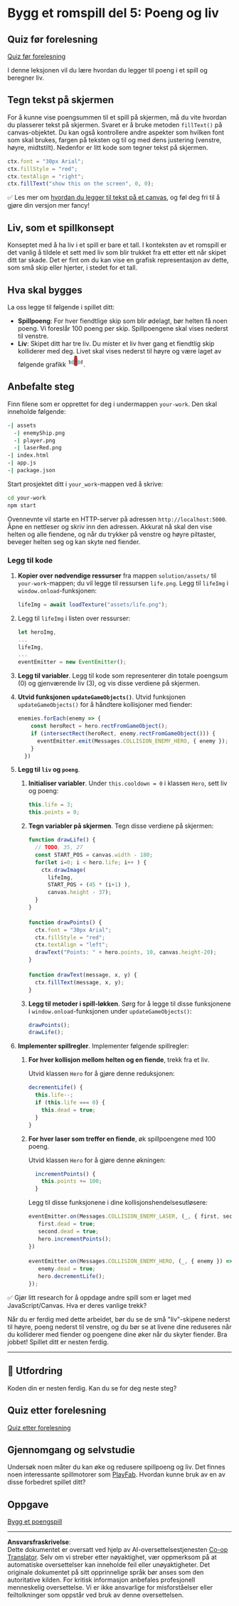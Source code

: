 <!--
CO_OP_TRANSLATOR_METADATA:
{
  "original_hash": "4e8250db84b027c9ff816b4e4c093457",
  "translation_date": "2025-08-26T21:54:04+00:00",
  "source_file": "6-space-game/5-keeping-score/README.md",
  "language_code": "no"
}
-->
# Bygg et romspill del 5: Poeng og liv

## Quiz før forelesning

[Quiz før forelesning](https://ashy-river-0debb7803.1.azurestaticapps.net/quiz/37)

I denne leksjonen vil du lære hvordan du legger til poeng i et spill og beregner liv.

## Tegn tekst på skjermen

For å kunne vise poengsummen til et spill på skjermen, må du vite hvordan du plasserer tekst på skjermen. Svaret er å bruke metoden `fillText()` på canvas-objektet. Du kan også kontrollere andre aspekter som hvilken font som skal brukes, fargen på teksten og til og med dens justering (venstre, høyre, midtstilt). Nedenfor er litt kode som tegner tekst på skjermen.

```javascript
ctx.font = "30px Arial";
ctx.fillStyle = "red";
ctx.textAlign = "right";
ctx.fillText("show this on the screen", 0, 0);
```

✅ Les mer om [hvordan du legger til tekst på et canvas](https://developer.mozilla.org/docs/Web/API/Canvas_API/Tutorial/Drawing_text), og føl deg fri til å gjøre din versjon mer fancy!

## Liv, som et spillkonsept

Konseptet med å ha liv i et spill er bare et tall. I konteksten av et romspill er det vanlig å tildele et sett med liv som blir trukket fra ett etter ett når skipet ditt tar skade. Det er fint om du kan vise en grafisk representasjon av dette, som små skip eller hjerter, i stedet for et tall.

## Hva skal bygges

La oss legge til følgende i spillet ditt:

- **Spillpoeng**: For hver fiendtlige skip som blir ødelagt, bør helten få noen poeng. Vi foreslår 100 poeng per skip. Spillpoengene skal vises nederst til venstre.
- **Liv**: Skipet ditt har tre liv. Du mister et liv hver gang et fiendtlig skip kolliderer med deg. Livet skal vises nederst til høyre og være laget av følgende grafikk ![livsbilde](../../../../translated_images/life.6fb9f50d53ee0413cd91aa411f7c296e10a1a6de5c4a4197c718b49bf7d63ebf.no.png).

## Anbefalte steg

Finn filene som er opprettet for deg i undermappen `your-work`. Den skal inneholde følgende:

```bash
-| assets
  -| enemyShip.png
  -| player.png
  -| laserRed.png
-| index.html
-| app.js
-| package.json
```

Start prosjektet ditt i `your_work`-mappen ved å skrive:

```bash
cd your-work
npm start
```

Ovennevnte vil starte en HTTP-server på adressen `http://localhost:5000`. Åpne en nettleser og skriv inn den adressen. Akkurat nå skal den vise helten og alle fiendene, og når du trykker på venstre og høyre piltaster, beveger helten seg og kan skyte ned fiender.

### Legg til kode

1. **Kopier over nødvendige ressurser** fra mappen `solution/assets/` til `your-work`-mappen; du vil legge til ressursen `life.png`. Legg til `lifeImg` i `window.onload`-funksjonen:

    ```javascript
    lifeImg = await loadTexture("assets/life.png");
    ```

1. Legg til `lifeImg` i listen over ressurser:

    ```javascript
    let heroImg,
    ...
    lifeImg,
    ...
    eventEmitter = new EventEmitter();
    ```
  
2. **Legg til variabler**. Legg til kode som representerer din totale poengsum (0) og gjenværende liv (3), og vis disse verdiene på skjermen.

3. **Utvid funksjonen `updateGameObjects()`**. Utvid funksjonen `updateGameObjects()` for å håndtere kollisjoner med fiender:

    ```javascript
    enemies.forEach(enemy => {
        const heroRect = hero.rectFromGameObject();
        if (intersectRect(heroRect, enemy.rectFromGameObject())) {
          eventEmitter.emit(Messages.COLLISION_ENEMY_HERO, { enemy });
        }
      })
    ```

4. **Legg til `liv` og `poeng`**. 
   1. **Initialiser variabler**. Under `this.cooldown = 0` i klassen `Hero`, sett liv og poeng:

        ```javascript
        this.life = 3;
        this.points = 0;
        ```

   1. **Tegn variabler på skjermen**. Tegn disse verdiene på skjermen:

        ```javascript
        function drawLife() {
          // TODO, 35, 27
          const START_POS = canvas.width - 180;
          for(let i=0; i < hero.life; i++ ) {
            ctx.drawImage(
              lifeImg, 
              START_POS + (45 * (i+1) ), 
              canvas.height - 37);
          }
        }
        
        function drawPoints() {
          ctx.font = "30px Arial";
          ctx.fillStyle = "red";
          ctx.textAlign = "left";
          drawText("Points: " + hero.points, 10, canvas.height-20);
        }
        
        function drawText(message, x, y) {
          ctx.fillText(message, x, y);
        }

        ```

   1. **Legg til metoder i spill-løkken**. Sørg for å legge til disse funksjonene i `window.onload`-funksjonen under `updateGameObjects()`:

        ```javascript
        drawPoints();
        drawLife();
        ```

1. **Implementer spillregler**. Implementer følgende spillregler:

   1. **For hver kollisjon mellom helten og en fiende**, trekk fra et liv.
   
      Utvid klassen `Hero` for å gjøre denne reduksjonen:

        ```javascript
        decrementLife() {
          this.life--;
          if (this.life === 0) {
            this.dead = true;
          }
        }
        ```

   2. **For hver laser som treffer en fiende**, øk spillpoengene med 100 poeng.

      Utvid klassen `Hero` for å gjøre denne økningen:
    
        ```javascript
          incrementPoints() {
            this.points += 100;
          }
        ```

        Legg til disse funksjonene i dine kollisjonshendelsesutløsere:

        ```javascript
        eventEmitter.on(Messages.COLLISION_ENEMY_LASER, (_, { first, second }) => {
           first.dead = true;
           second.dead = true;
           hero.incrementPoints();
        })

        eventEmitter.on(Messages.COLLISION_ENEMY_HERO, (_, { enemy }) => {
           enemy.dead = true;
           hero.decrementLife();
        });
        ```

✅ Gjør litt research for å oppdage andre spill som er laget med JavaScript/Canvas. Hva er deres vanlige trekk?

Når du er ferdig med dette arbeidet, bør du se de små "liv"-skipene nederst til høyre, poeng nederst til venstre, og du bør se at livene dine reduseres når du kolliderer med fiender og poengene dine øker når du skyter fiender. Bra jobbet! Spillet ditt er nesten ferdig.

---

## 🚀 Utfordring

Koden din er nesten ferdig. Kan du se for deg neste steg?

## Quiz etter forelesning

[Quiz etter forelesning](https://ashy-river-0debb7803.1.azurestaticapps.net/quiz/38)

## Gjennomgang og selvstudie

Undersøk noen måter du kan øke og redusere spillpoeng og liv. Det finnes noen interessante spillmotorer som [PlayFab](https://playfab.com). Hvordan kunne bruk av en av disse forbedret spillet ditt?

## Oppgave

[Bygg et poengspill](assignment.md)

---

**Ansvarsfraskrivelse**:  
Dette dokumentet er oversatt ved hjelp av AI-oversettelsestjenesten [Co-op Translator](https://github.com/Azure/co-op-translator). Selv om vi streber etter nøyaktighet, vær oppmerksom på at automatiske oversettelser kan inneholde feil eller unøyaktigheter. Det originale dokumentet på sitt opprinnelige språk bør anses som den autoritative kilden. For kritisk informasjon anbefales profesjonell menneskelig oversettelse. Vi er ikke ansvarlige for misforståelser eller feiltolkninger som oppstår ved bruk av denne oversettelsen.